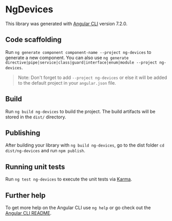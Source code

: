 # NgDevices

This library was generated with [Angular CLI](https://github.com/angular/angular-cli) version 7.2.0.

## Code scaffolding

Run `ng generate component component-name --project ng-devices` to generate a new component. You can also use `ng generate directive|pipe|service|class|guard|interface|enum|module --project ng-devices`.
> Note: Don't forget to add `--project ng-devices` or else it will be added to the default project in your `angular.json` file. 

## Build

Run `ng build ng-devices` to build the project. The build artifacts will be stored in the `dist/` directory.

## Publishing

After building your library with `ng build ng-devices`, go to the dist folder `cd dist/ng-devices` and run `npm publish`.

## Running unit tests

Run `ng test ng-devices` to execute the unit tests via [Karma](https://karma-runner.github.io).

## Further help

To get more help on the Angular CLI use `ng help` or go check out the [Angular CLI README](https://github.com/angular/angular-cli/blob/master/README.md).
